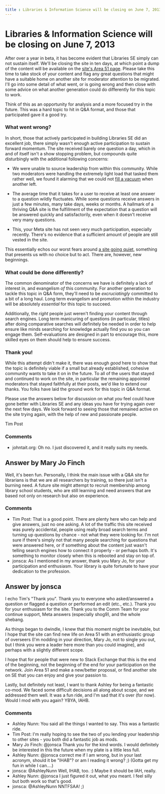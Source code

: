 ```yaml
---
title : Libraries & Information Science will be closing on June 7, 2013
---
```

Libraries & Information Science will be closing on June 7, 2013
=====================
After over a year in beta, it has become evident that Libraries SE
simply can not sustain itself. We'll be closing the site in ten days, at
which point a dump of the content will be available on the [site's Area
51
page](http://area51.stackexchange.com/proposals/12432/libraries-information-science).
Please take this time to take stock of your content and flag any great
questions that might have a suitable home on another site for moderator
attention to be migrated. I'll go into some detail of what went, or is
going wrong and then close with some advice on what another generation
could do differently for this topic to work.

Think of this as an opportunity for analysis and a more focused try in
the future. This was a hard topic to hit in Q&A format, and those that
participated gave it a good try.

### What went wrong?

In short, those that actively participated in building Libraries SE did
an excellent job, there simply wasn't enough active participation to
sustain forward momentum. The site received barely one question a day,
which in and of itself isn't a show stopping problem, but compounds
quite disturbingly with the additional following concerns:

-   We were unable to source leadership from within this community.
    While two moderators were handling the extremely light load that
    tasked them rather well, we found it alarming that we could not
    [fill a
    vacuum](http://meta.libraries.stackexchange.com/questions/186/a-leadership-vacuum-please-step-up)
    when another left.

-   The average time that it takes for a user to receive at least one
    answer to a question wildly fluctuates. While some questions receive
    answers in just a few minutes, many take days, weeks or months. A
    hallmark of a thriving Q&A site is the fulfillment of the
    expectation that a question will be answered quickly and
    satisfactorily, even when it doesn't receive very many questions.

-   This, your Meta site has not seen very much participation,
    especially recently. There's no evidence that a sufficient amount of
    people are still vested in the site.

This essentially echos our worst fears around [a site going
quiet](http://blog.stackoverflow.com/2012/04/when-a-site-grows-quiet/),
something that presents us with no choice but to act. There are,
however, new beginnings.

### What could be done differently?

The common denominator of the concerns we have is definitely a lack of
interest in, and evangelism *of* this community. For another generation
to tackle this topic in Q&A form, they'll need to be *excruciatingly*
committed to a bit of a long haul. Long term evangelism and promotion
within the industry will be absolutely *essential* for this topic to
succeed.

Additionally, the *right* people just weren't finding your content
through search engines. Long term manicuring of questions (in
particular, titles) after doing comparative searches will definitely be
needed in order to help ensure like minds searching for knowledge
actually find you so you can engage them. Self-evaluations are designed
in part to encourage this, more skilled eyes on them should help to
ensure success.

### Thank you!

While this attempt didn't make it, there was enough *good* here to show
that the topic is definitely viable if a small but already established,
cohesive community wants to take it on in the future. To all of the
users that stayed and continued to work on the site, in particular the
remaining appointed moderators that stayed faithfully at their posts,
we'd like to extend our thanks. You folks have laid the ground work for
this topic in Q&A format.

Please use the answers below for discussion on what *you* feel could
have gone better with Libraries SE and any ideas you have for trying
again over the next few days. We look forward to seeing those that
remained active on the site trying again, with the help of new and
passionate people.

Tim Post

### Comments ###
* johntait.org: Oh no. I just discovered it, and it really suits my needs.


Answer by Mary Jo Finch
----------------
Well, it's been fun. Personally, I think the main issue with a Q&A site
for librarians is that we are all researchers by training, so there just
isn't a burning need. A future site might attempt to recruit membership
among library school students, who are still learning and need answers
that are based not only on research but also on experience.

### Comments ###
* Tim Post: That is a good point. There are plenty here who can help and give
answers, just no one asking. A lot of the traffic this site received was
purely accidental, people using really broad search terms and turning up
questions by chance - not what they were looking for. I'm not sure if
there's simply not that many people searching for questions that were
answered here, or if something about the content just wasn't telling
search engines how to connect it properly - or perhaps both. It's
something to monitor closely when this is rebooted and stay on top of.
* jonsca: As I mentioned in my answer, thank you Mary Jo, for your participation
and enthusiasm. Your library is quite fortunate to have your dedication
to the profession.

Answer by jonsca
----------------
I echo Tim's "Thank you". Thank you to everyone who asked/answered a
question or flagged a question or performed an edit (etc., etc.). Thank
you for your enthusiasm for the site. Thank you to the Comm Team for
your continue support, Meta answers (especially shog9), and the whole
shebang.

As things began to dwindle, I knew that this moment might be inevitable,
but I hope that the site can find new life on Area 51 with an
enthusiastic group of overseers (I'm nodding in your direction, Mary Jo,
not to single you out, but I think you were a leader here more than you
could imagine), and perhaps with a slightly different scope.

I hope that for people that were new to Stack Exchange that this is the
end of the beginning, not the beginning of the end for your
participation on the network. Join Area 51 and make a new/better
proposal, or find another site on SE that you can enjoy and give your
passion to.

Lastly, but definitely not least, I want to thank Ashley for being a
fantastic co-mod. We faced some difficult decisions all along about
scope, and we addressed them well. It was a fun ride, and I'm sad that
it's over (for now). Would I mod with you again? YBYA, IAHB.

### Comments ###
* Ashley Nunn: You said all the things I wanted to say. This was a fantastic ride.
* Tim Post: I'm really hoping to see the two of you lending your leadership to other
sites - you both did a fantastic job as mods.
* Mary Jo Finch: @jonsca Thank you for the kind words. I would definitely be interested
in this the future when my plate is a little less full.
* Ashley Nunn: @jonsca correct me if I am wrong, but in your last acronym, should it be
"IHAB"? or am I reading it wrong? ;) (Gotta get my fun in while I
can....)
* jonsca: @AshleyNunn Well, IHAB, too. :) Maybe it should be IAH, really.
* Ashley Nunn: @jonsca I just figured it out, what you meant. I feel silly but both
work so that's good.
* jonsca: @AshleyNunn NNTFSAA! ;)

